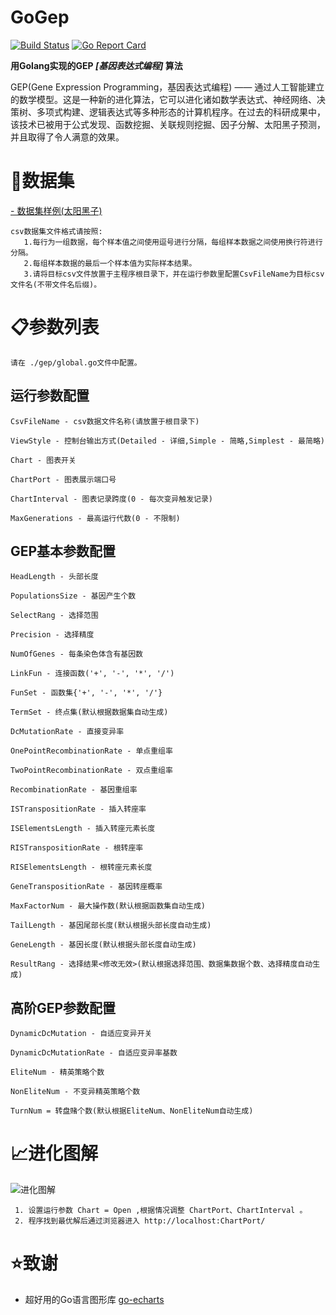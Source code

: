 # GoGep
   [![Build Status](https://travis-ci.org/EricsmOOn/GoGep.svg?branch=master)](https://travis-ci.org/EricsmOOn/GoGep) 
   [![Go Report Card](https://goreportcard.com/badge/github.com/EricsmOOn/GoGep)](https://goreportcard.com/report/github.com/EricsmOOn/GoGep)
   
**用Golang实现的GEP *[基因表达式编程]* 算法**
   
GEP(Gene Expression Programming，基因表达式编程) —— 通过人工智能建立的数学模型。这是一种新的进化算法，它可以进化诸如数学表达式、神经网络、决策树、多项式构建、逻辑表达式等多种形态的计算机程序。在过去的科研成果中，该技术已被用于公式发现、函数挖掘、关联规则挖掘、因子分解、太阳黑子预测，并且取得了令人满意的效果。

# 📄数据集
[ - 数据集样例(太阳黑子)](https://github.com/EricsmOOn/gep-go/blob/master/sunspots.csv)

```
csv数据集文件格式请按照:
   1.每行为一组数据，每个样本值之间使用逗号进行分隔，每组样本数据之间使用换行符进行分隔。
   2.每组样本数据的最后一个样本值为实际样本结果。
   3.请将目标csv文件放置于主程序根目录下，并在运行参数里配置CsvFileName为目标csv文件名(不带文件名后缀)。
```

# 📋参数列表
`请在 ./gep/global.go文件中配置。`

## 运行参数配置
```
CsvFileName - csv数据文件名称(请放置于根目录下)

ViewStyle - 控制台输出方式(Detailed - 详细,Simple - 简略,Simplest - 最简略)

Chart - 图表开关

ChartPort - 图表展示端口号

ChartInterval - 图表记录跨度(0 - 每次变异触发记录)

MaxGenerations - 最高运行代数(0 - 不限制)
```

## GEP基本参数配置
```
HeadLength - 头部长度

PopulationsSize - 基因产生个数

SelectRang - 选择范围

Precision - 选择精度

NumOfGenes - 每条染色体含有基因数

LinkFun - 连接函数('+', '-', '*', '/')

FunSet - 函数集{'+', '-', '*', '/'}

TermSet - 终点集(默认根据数据集自动生成)

DcMutationRate - 直接变异率

OnePointRecombinationRate - 单点重组率

TwoPointRecombinationRate - 双点重组率

RecombinationRate - 基因重组率

ISTranspositionRate - 插入转座率

ISElementsLength - 插入转座元素长度

RISTranspositionRate - 根转座率

RISElementsLength - 根转座元素长度

GeneTranspositionRate - 基因转座概率

MaxFactorNum - 最大操作数(默认根据函数集自动生成)

TailLength - 基因尾部长度(默认根据头部长度自动生成)

GeneLength - 基因长度(默认根据头部长度自动生成)

ResultRang - 选择结果<修改无效>(默认根据选择范围、数据集数据个数、选择精度自动生成)
```

## 高阶GEP参数配置
```
DynamicDcMutation - 自适应变异开关

DynamicDcMutationRate - 自适应变异率基数

EliteNum - 精英策略个数

NonEliteNum - 不变异精英策略个数

TurnNum = 转盘赌个数(默认根据EliteNum、NonEliteNum自动生成)
```

# 📈进化图解
 ![进化图解](https://github.com/EricsmOOn/gep-go/blob/master/pic/%E8%BF%9B%E5%8C%96%E8%AF%A6%E7%BB%86.png)
 ```
  1. 设置运行参数 Chart = Open ,根据情况调整 ChartPort、ChartInterval 。
  2. 程序找到最优解后通过浏览器进入 http://localhost:ChartPort/
 ```
# ⭐️致谢
- 超好用的Go语言图形库 [go-echarts](https://go-echarts.chenjiandongx.com)
